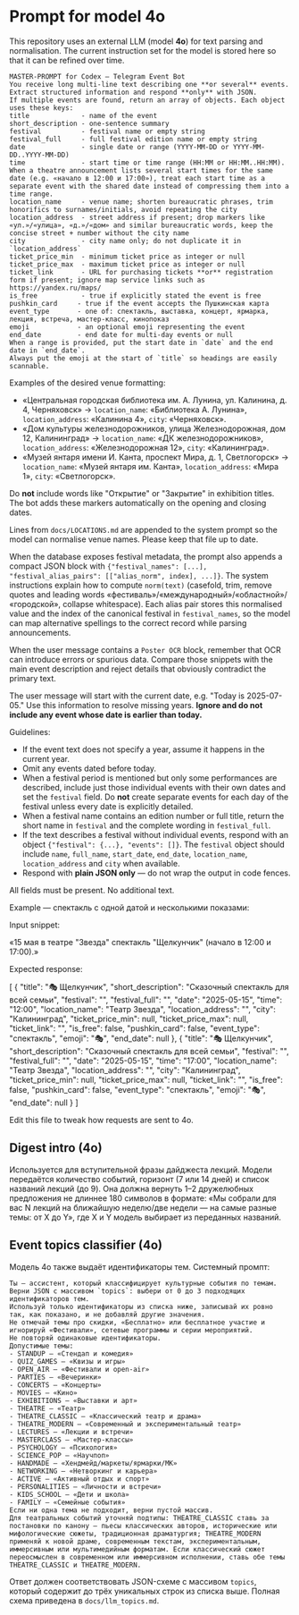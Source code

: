 # Prompt for model 4o

This repository uses an external LLM (model **4o**) for text parsing and
normalisation. The current instruction set for the model is stored here so that
it can be refined over time.

```
MASTER-PROMPT for Codex ― Telegram Event Bot
You receive long multi-line text describing one **or several** events.
Extract structured information and respond **only** with JSON.
If multiple events are found, return an array of objects. Each object uses these keys:
title             - name of the event
short_description - one-sentence summary
festival          - festival name or empty string
festival_full     - full festival edition name or empty string
date              - single date or range (YYYY-MM-DD or YYYY-MM-DD..YYYY-MM-DD)
time              - start time or time range (HH:MM or HH:MM..HH:MM). When a theatre announcement lists several start times for the same date (e.g. «начало в 12:00 и 17:00»), treat each start time as a separate event with the shared date instead of compressing them into a time range.
location_name     - venue name; shorten bureaucratic phrases, trim honorifics to surnames/initials, avoid repeating the city
location_address  - street address if present; drop markers like «ул.»/«улица», «д.»/«дом» and similar bureaucratic words, keep the concise street + number without the city name
city              - city name only; do not duplicate it in `location_address`
ticket_price_min  - minimum ticket price as integer or null
ticket_price_max  - maximum ticket price as integer or null
ticket_link       - URL for purchasing tickets **or** registration form if present; ignore map service links such as https://yandex.ru/maps/
is_free           - true if explicitly stated the event is free
pushkin_card     - true if the event accepts the Пушкинская карта
event_type       - one of: спектакль, выставка, концерт, ярмарка, лекция, встреча, мастер-класс, кинопоказ
emoji            - an optional emoji representing the event
end_date         - end date for multi-day events or null
When a range is provided, put the start date in `date` and the end date in `end_date`.
Always put the emoji at the start of `title` so headings are easily scannable.
```

Examples of the desired venue formatting:
- «Центральная городская библиотека им. А. Лунина, ул. Калинина, д. 4, Черняховск» → `location_name`: «Библиотека А. Лунина», `location_address`: «Калинина 4», `city`: «Черняховск».
- «Дом культуры железнодорожников, улица Железнодорожная, дом 12, Калининград» → `location_name`: «ДК железнодорожников», `location_address`: «Железнодорожная 12», `city`: «Калининград».
- «Музей янтаря имени И. Канта, проспект Мира, д. 1, Светлогорск» → `location_name`: «Музей янтаря им. Канта», `location_address`: «Мира 1», `city`: «Светлогорск».

Do **not** include words like "Открытие" or "Закрытие" in exhibition titles.
The bot adds these markers automatically on the opening and closing dates.

Lines from `docs/LOCATIONS.md` are appended to the system prompt so the model
can normalise venue names. Please keep that file up to date.

When the database exposes festival metadata, the prompt also appends a compact
JSON block with `{"festival_names": [...], "festival_alias_pairs": [["alias_norm", index], ...]}`.
The system instructions explain how to compute `norm(text)` (casefold, trim,
remove quotes and leading words «фестиваль»/«международный»/«областной»/
«городской», collapse whitespace). Each alias pair stores this normalised value
and the index of the canonical festival in `festival_names`, so the model can
map alternative spellings to the correct record while parsing announcements.

When the user message contains a `Poster OCR` block, remember that OCR can
introduce errors or spurious data. Compare those snippets with the main event
description and reject details that obviously contradict the primary text.

The user message will start with the current date, e.g. "Today is
2025-07-05." Use this information to resolve missing years. **Ignore and do not
include any event whose date is earlier than today.**

Guidelines:
- If the event text does not specify a year, assume it happens in the current
  year.
- Omit any events dated before today.
- When a festival period is mentioned but only some performances are described,
  include just those individual events with their own dates and set the
  `festival` field. Do **not** create separate events for each day of the
  festival unless every date is explicitly detailed.
- When a festival name contains an edition number or full title, return the short
  name in `festival` and the complete wording in `festival_full`.
- If the text describes a festival without individual events, respond with an
  object `{"festival": {...}, "events": []}`. The `festival` object should
  include `name`, `full_name`, `start_date`, `end_date`, `location_name`,
  `location_address` and `city` when available.
- Respond with **plain JSON only** &mdash; do not wrap the output in code
  fences.

All fields must be present. No additional text.

Example &mdash; спектакль с одной датой и несколькими показами:

Input snippet:

«15 мая в театре "Звезда" спектакль "Щелкунчик" (начало в 12:00 и 17:00).»

Expected response:

[
  {
    "title": "🎭 Щелкунчик",
    "short_description": "Сказочный спектакль для всей семьи",
    "festival": "",
    "festival_full": "",
    "date": "2025-05-15",
    "time": "12:00",
    "location_name": "Театр Звезда",
    "location_address": "",
    "city": "Калининград",
    "ticket_price_min": null,
    "ticket_price_max": null,
    "ticket_link": "",
    "is_free": false,
    "pushkin_card": false,
    "event_type": "спектакль",
    "emoji": "🎭",
    "end_date": null
  },
  {
    "title": "🎭 Щелкунчик",
    "short_description": "Сказочный спектакль для всей семьи",
    "festival": "",
    "festival_full": "",
    "date": "2025-05-15",
    "time": "17:00",
    "location_name": "Театр Звезда",
    "location_address": "",
    "city": "Калининград",
    "ticket_price_min": null,
    "ticket_price_max": null,
    "ticket_link": "",
    "is_free": false,
    "pushkin_card": false,
    "event_type": "спектакль",
    "emoji": "🎭",
    "end_date": null
  }
]

Edit this file to tweak how requests are sent to 4o.

## Digest intro (4o)

Используется для вступительной фразы дайджеста лекций. Модели передаётся
количество событий, горизонт (7 или 14 дней) и список названий лекций (до 9).
Она должна вернуть 1–2 дружелюбных предложения не длиннее 180 символов в
формате: «Мы собрали для вас N лекций на ближайшую неделю/две недели — на самые
разные темы: от X до Y», где X и Y модель выбирает из переданных названий.

## Event topics classifier (4o)

Модель 4o также выдаёт идентификаторы тем. Системный промпт:

```
Ты — ассистент, который классифицирует культурные события по темам.
Верни JSON с массивом `topics`: выбери от 0 до 3 подходящих идентификаторов тем.
Используй только идентификаторы из списка ниже, записывай их ровно так, как показано, и не добавляй другие значения.
Не отмечай темы про скидки, «Бесплатно» или бесплатное участие и игнорируй «Фестивали», сетевые программы и серии мероприятий.
Не повторяй одинаковые идентификаторы.
Допустимые темы:
- STANDUP — «Стендап и комедия»
- QUIZ_GAMES — «Квизы и игры»
- OPEN_AIR — «Фестивали и open-air»
- PARTIES — «Вечеринки»
- CONCERTS — «Концерты»
- MOVIES — «Кино»
- EXHIBITIONS — «Выставки и арт»
- THEATRE — «Театр»
- THEATRE_CLASSIC — «Классический театр и драма»
- THEATRE_MODERN — «Современный и экспериментальный театр»
- LECTURES — «Лекции и встречи»
- MASTERCLASS — «Мастер-классы»
- PSYCHOLOGY — «Психология»
- SCIENCE_POP — «Научпоп»
- HANDMADE — «Хендмейд/маркеты/ярмарки/МК»
- NETWORKING — «Нетворкинг и карьера»
- ACTIVE — «Активный отдых и спорт»
- PERSONALITIES — «Личности и встречи»
- KIDS_SCHOOL — «Дети и школа»
- FAMILY — «Семейные события»
Если ни одна тема не подходит, верни пустой массив.
Для театральных событий уточняй подтипы: THEATRE_CLASSIC ставь за постановки по канону — пьесы классических авторов, исторические или мифологические сюжеты, традиционная драматургия; THEATRE_MODERN применяй к новой драме, современным текстам, экспериментальным, иммерсивным или мультимедийным форматам. Если классический сюжет переосмыслен в современном или иммерсивном исполнении, ставь обе темы THEATRE_CLASSIC и THEATRE_MODERN.
```

Ответ должен соответствовать JSON-схеме с массивом `topics`, который содержит до
трёх уникальных строк из списка выше. Полная схема приведена в
`docs/llm_topics.md`.
